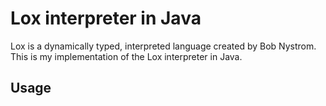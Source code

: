 # Lox interpreter in Java

Lox is a dynamically typed, interpreted language created by Bob Nystrom. This is my implementation of the Lox interpreter in Java.

## Usage


